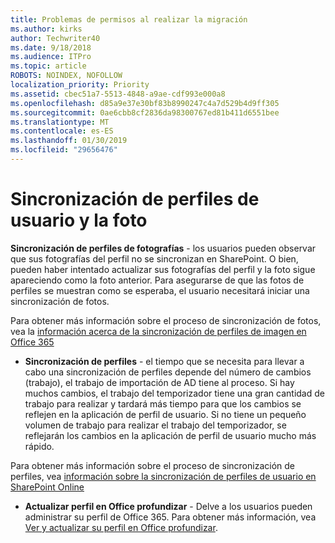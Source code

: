 ```yaml
---
title: Problemas de permisos al realizar la migración
ms.author: kirks
author: Techwriter40
ms.date: 9/18/2018
ms.audience: ITPro
ms.topic: article
ROBOTS: NOINDEX, NOFOLLOW
localization_priority: Priority
ms.assetid: cbec51a7-5513-4848-a9ae-cdf993e000a8
ms.openlocfilehash: d85a9e37e30bf83b8990247c4a7d529b4d9ff305
ms.sourcegitcommit: 0ae6cbb8cf2836da98300767ed81b411d6551bee
ms.translationtype: MT
ms.contentlocale: es-ES
ms.lasthandoff: 01/30/2019
ms.locfileid: "29656476"
---
```

# <a name="user-profile-and-photo-synchronization"></a>Sincronización de perfiles de usuario y la foto

 **Sincronización de perfiles de fotografías** - los usuarios pueden observar que sus fotografías del perfil no se sincronizan en SharePoint. O bien, pueden haber intentado actualizar sus fotografías del perfil y la foto sigue apareciendo como la foto anterior. Para asegurarse de que las fotos de perfiles se muestran como se esperaba, el usuario necesitará iniciar una sincronización de fotos. 
  
Para obtener más información sobre el proceso de sincronización de fotos, vea la [información acerca de la sincronización de perfiles de imagen en Office 365](https://go.microsoft.com/fwlink/?linkid=2022634)
  
- **Sincronización de perfiles** - el tiempo que se necesita para llevar a cabo una sincronización de perfiles depende del número de cambios (trabajo), el trabajo de importación de AD tiene al proceso. Si hay muchos cambios, el trabajo del temporizador tiene una gran cantidad de trabajo para realizar y tardará más tiempo para que los cambios se reflejen en la aplicación de perfil de usuario. Si no tiene un pequeño volumen de trabajo para realizar el trabajo del temporizador, se reflejarán los cambios en la aplicación de perfil de usuario mucho más rápido. 
  
Para obtener más información sobre el proceso de sincronización de perfiles, vea [información sobre la sincronización de perfiles de usuario en SharePoint Online](https://go.microsoft.com/fwlink/?linkid=2022639)
    
- **Actualizar perfil en Office profundizar** - Delve a los usuarios pueden administrar su perfil de Office 365. Para obtener más información, vea [Ver y actualizar su perfil en Office profundizar](https://support.office.com/article/View-and-update-your-profile-in-Office-Delve-4e84343b-eedf-45a1-aeb9-8627ccca14ba).
    


